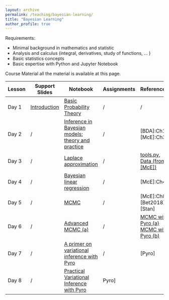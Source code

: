 ```yaml
---
layout: archive
permalink: /teaching/bayesian-learning/
title: "Bayesian Learning"
author_profile: true
---
```


Requirements:
- Minimal background in mathematics and statistic</li>
- Analysis and calculus (integral, derivatives, study of functions, … )</li>
- Basic statistics concepts 
- Basic expertise with Python and Jupyter Notebook


Course Material all the material is available at this page.

|  Lesson           | Support Slides    | Notebook | Assignments | References | 
| ----------------- | ----------------- | -------- | ----------- | ---------- | 
|Day 1 | [Introduction](https://marcolorenzi.github.io/material/Bayes/intro.pdf)           |  [Basic Probability Theory](https://marcolorenzi.github.io/material/Bayes/Lesson1.ipynb)     |      /       |         /   |
|Day 2 | /          |  [Inference in Bayesian models: theory and practice](https://marcolorenzi.github.io/material/Bayes/Bayes/Lesson3.ipynb)     |      /       |     [BDA]:Ch1, [McE]:Ch3   |
|Day 3 | /       |  [Laplace approximation](https://marcolorenzi.github.io/material/Bayes/Lesson4.ipynb)     |      /       | [tools.py](https://marcolorenzi.github.io/material/Bayes/tools.py),  [Data (from [McE])](https://github.com/rmcelreath/rethinking/blob/master/data/Howell1.csv)   |
|Day 4 | /       |  [Bayesian linear regression](https://marcolorenzi.github.io/material/Bayes/Lesson5.ipynb)     |      /       |        [McE]:Ch4   |
|Day 5 | /       |  [MCMC](https://marcolorenzi.github.io/material/Bayes/Lesson6_pystan3.0-no_solution.ipynb)     |      /       |         [McE]:Ch8, [Bet2018], [Stan]   |
|Day 6 | /       | [Advanced MCMC (a)](https://marcolorenzi.github.io/material/Bayes/mcmc_lession.pdf)           |      /       |  [MCMC with Pyro (a) ](https://marcolorenzi.github.io/material/Bayes/pyro_mcmc.ipynb) [MCMC with Pyro (b)](https://marcolorenzi.github.io/material/Bayes/pyro_mcmc_2d.ipynb) | [McE]:Ch8, Ch10, [Pyro]|
|Day 7 | /       |  [A primer on variational inference with Pyro](https://marcolorenzi.github.io/material/Bayes/pyro_variational_inference.ipynb)     |      /       |        [Pyro]  |
|Day 8 | /       |   [Practical Variational Inference with Pyro ](https://marcolorenzi.github.io/material/Bayes/pyro_lin_model_exercise.ipynb) | Pyro]  |

